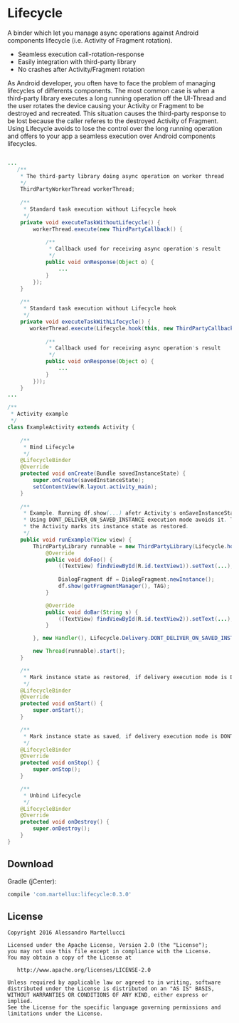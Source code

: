 # Lifecycle
A binder which let you manage async operations against Android components lifecycle (i.e. Activity of Fragment rotation). 

* Seamless execution call-rotation-response
* Easily integration with third-party library
* No crashes after Activity/Fragment rotation 

As Android developer, you often have to face the problem of managing lifecycles of differents components. The most common case is when a third-party library executes a long running operation off the UI-Thread and the user rotates the device causing your Activity or Fragment to be destroyed and recreated. This situation causes the third-party response to be lost because the caller referes to the destroyed Activity of Fragment. Using Lifecycle avoids to lose the control over the long running operation and offers to your app a seamless execution over Android components lifecycles.

```java

...
   /**
    * The third-party library doing async operation on worker thread
    */
    ThirdPartyWorkerThread workerThread;
   
    /**
     * Standard task execution without Lifecycle hook
     */
    private void executeTaskWithoutLifecycle() {
        workerThread.execute(new ThirdPartyCallback() {
        
            /**
             * Callback used for receiving async operation's result
             */
            public void onResponse(Object o) {
                ...
            }
        });
    }
    
    /**
     * Standard task execution without Lifecycle hook
     */
    private void executeTaskWithLifecycle() {
       workerThread.execute(Lifecycle.hook(this, new ThirdPartyCallback() {
            
            /**
             * Callback used for receiving async operation's result
             */
            public void onResponse(Object o) {
                ...
            }
        }));
    }
...

/**
 * Activity example
 */
class ExampleActivity extends Activity {
    
    /**
     * Bind Lifecycle
     */
    @LifecycleBinder
    @Override
    protected void onCreate(Bundle savedInstanceState) {
        super.onCreate(savedInstanceState);
        setContentView(R.layout.activity_main);
    }
    
    /**
     * Example. Running df.show(...) afetr Activity's onSaveInstanceState causes IllegaleStateException to be thrown.
     * Using DONT_DELIVER_ON_SAVED_INSTANCE execution mode avoids it. The execution of method doFoo or doBar is enqueued until
     * the Activity marks its instance state as restored.
     */
    public void runExample(View view) {
        ThirdPartyLibrary runnable = new ThirdPartyLibrary(Lifecycle.hook(this, new ThirdPartyCallback() {
            @Override
            public void doFoo() {
                ((TextView) findViewById(R.id.textView1)).setText(...);
                
                DialogFragment df = DialogFragment.newInstance();
                df.show(getFragmentManager(), TAG);
            }

            @Override
            public void doBar(String s) {
                ((TextView) findViewById(R.id.textView2)).setText(...);
            }

        }, new Handler(), Lifecycle.Delivery.DONT_DELIVER_ON_SAVED_INSTANCE));

        new Thread(runnable).start();
    }

    /**
     * Mark instance state as restored, if delivery execution mode is DONT_DELIVER_ON_SAVED_INSTANCE
     */
    @LifecycleBinder
    @Override
    protected void onStart() {
        super.onStart();
    }

    /**
     * Mark instance state as saved, if delivery execution mode is DONT_DELIVER_ON_SAVED_INSTANCE
     */
    @LifecycleBinder     
    @Override
    protected void onStop() {
        super.onStop();
    }

    /**
     * Unbind Lifecycle
     */
    @LifecycleBinder
    @Override
    protected void onDestroy() {
        super.onDestroy();
    }
}
```

Download
--------

Gradle (jCenter):
```groovy
compile 'com.martellux:lifecycle:0.3.0'
```

License
-------

    Copyright 2016 Alessandro Martellucci

    Licensed under the Apache License, Version 2.0 (the "License");
    you may not use this file except in compliance with the License.
    You may obtain a copy of the License at

       http://www.apache.org/licenses/LICENSE-2.0

    Unless required by applicable law or agreed to in writing, software
    distributed under the License is distributed on an "AS IS" BASIS,
    WITHOUT WARRANTIES OR CONDITIONS OF ANY KIND, either express or implied.
    See the License for the specific language governing permissions and
    limitations under the License.

[1]: https://search.maven.org/remote_content?g=com.martellux&a=lifecycle&v=LATEST
